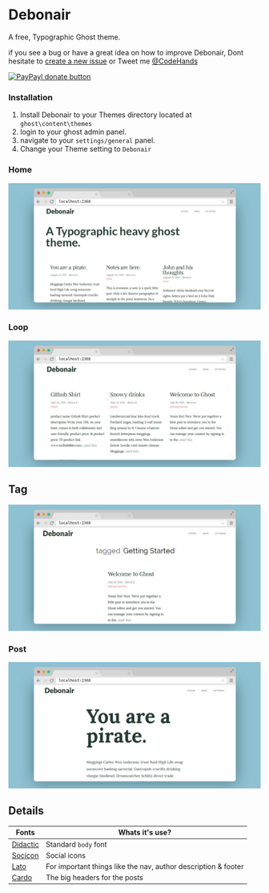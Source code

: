 # Debonair

A free, Typographic Ghost theme.

if you see a bug or have a great idea on how to improve Debonair, Dont hesitate to [create a new issue](https://github.com/DanielTamkin/debonair/issues) or Tweet me [@CodeHands](https://twitter.com/CodeHands)

[![PayPayl donate button](https://img.shields.io/badge/donate-paypal-brightgreen.svg)](https://www.paypal.com/cgi-bin/webscr?cmd=_s-xclick&hosted_button_id=SGNLGR9725Y2U "Donate to DanielTamkin")

### Installation
 1. Install Debonair to your Themes directory located at `ghost\content\themes`
 2. login to your ghost admin panel.
 3. navigate to your `settings/general` panel.
 4. Change your Theme setting to `Debonair`

 ### Home
 ![Debonair-Home](screenshots/debonair-home.jpg)

 ### Loop
 ![Debonair-Loop](screenshots/debonair-loop.jpg)

 ## Tag
 ![Debonair-Tag](screenshots/debonair-tag.jpg)

 ### Post
 ![Debonair-Post](screenshots/debonair-post.jpg)


 Details
 ---
 | Fonts  | Whats it's use? |
 | ------------- |------------- |
 | [Didactic](https://www.google.com/fonts#UsePlace:use/Collection:Didactic)  | Standard `body` font |
 | [Socicon](https://www.google.com/fonts#UsePlace:use/Collection:Lato)  | Social icons |
 | [Lato](https://www.google.com/fonts#UsePlace:use/Collection:Lato)  | For important things like the nav, author description & footer |
 | [Cardo](https://www.google.com/fonts#UsePlace:use/Collection:Lato)  | The big headers for the posts |

